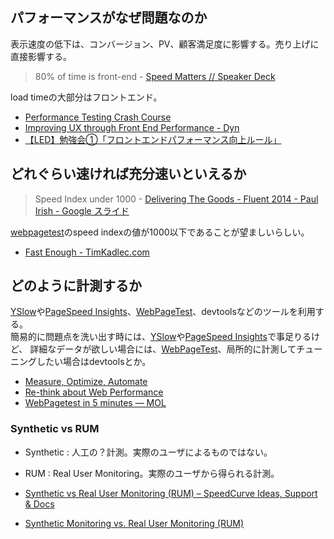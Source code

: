 
## パフォーマンスがなぜ問題なのか

表示速度の低下は、コンバージョン、PV、顧客満足度に影響する。売り上げに直接影響する。  

> 80% of time is front-end - [Speed Matters // Speaker Deck](https://speakerdeck.com/zeman/speed-matters)

load timeの大部分はフロントエンド。


  - [Performance Testing Crash Course ](http://www.slideshare.net/appdynamics/performance-testing-crash-course)
  - [Improving UX through Front End Performance - Dyn](http://dyn.com/webperf/)
  - [【LED】勉強会①「フロントエンドパフォーマンス向上ルール」](http://www.slideshare.net/itosho/led-study001)



## どれぐらい速ければ充分速いといえるか

> Speed Index under 1000 - [Delivering The Goods - Fluent 2014 - Paul Irish - Google スライド](https://docs.google.com/presentation/d/1MtDBNTH1g7CZzhwlJ1raEJagA8qM3uoV7ta6i66bO2M/present?slide=id.g3eb97ca8f_1860)

[webpagetest](http://www.webpagetest.org/)のspeed indexの値が1000以下であることが望ましいらしい。


- [Fast Enough - TimKadlec.com](http://timkadlec.com/2014/01/fast-enough/)


## どのように計測するか

[YSlow](http://yslow.org/)や[PageSpeed Insights](https://developers.google.com/speed/pagespeed/insights/)、[WebPageTest](http://www.webpagetest.org/)、devtoolsなどのツールを利用する。  
簡易的に問題点を洗い出す時には、[YSlow](http://yslow.org/)や[PageSpeed Insights](https://developers.google.com/speed/pagespeed/insights/)で事足りるけど、
詳細なデータが欲しい場合には、[WebPageTest](http://www.webpagetest.org/)、局所的に計測してチューニングしたい場合はdevtoolsとか。

- [Measure, Optimize, Automate](http://ponyfoo.com/articles/measure-optimize-automate)
- [Re-think about Web Performance](http://www.slideshare.net/1000ch/re-think-aboutwebperformance)
- [WebPagetest in 5 minutes — MOL](http://t32k.me/mol/log/webpagetest-5-minutes/)


### Synthetic vs RUM

- Synthetic : 人工の？計測。実際のユーザによるものではない。
- RUM : Real User Monitoring。実際のユーザから得られる計測。


- [Synthetic vs Real User Monitoring (RUM) – SpeedCurve Ideas, Support & Docs](https://speedcurve.uservoice.com/knowledgebase/articles/355134-synthetic-vs-real-user-monitoring-rum)
- [Synthetic Monitoring vs. Real User Monitoring (RUM)](https://www.apicasystem.com/blog/2014/11/19/synthetic-monitoring-vs-real-user-monitoring-rum-use/)
